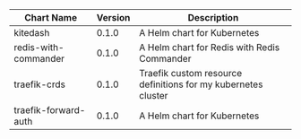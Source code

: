 | Chart Name | Version | Description |
|-------------|----------|-------------|
| kitedash | 0.1.0 | A Helm chart for Kubernetes |
| redis-with-commander | 0.1.0 | A Helm chart for Redis with Redis Commander |
| traefik-crds | 0.1.0 | Traefik custom resource definitions for my kubernetes cluster |
| traefik-forward-auth | 0.1.0 | A Helm chart for Kubernetes |
